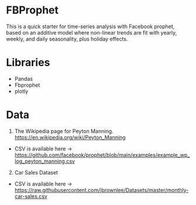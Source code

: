 # FBProphet
This is a quick starter for time-series analysis with Facebook prophet, based on an additive model where non-linear trends are fit with yearly, weekly, and daily seasonality, plus holiday effects.

# Libraries
- Pandas
- Fbprophet
- plotly

# Data
1. The Wikipedia page for Peyton Manning. https://en.wikipedia.org/wiki/Peyton_Manning
- CSV is available here -> https://github.com/facebook/prophet/blob/main/examples/example_wp_log_peyton_manning.csv
2. Car Sales Dataset
- CSV is available here -> https://raw.githubusercontent.com/jbrownlee/Datasets/master/monthly-car-sales.csv

